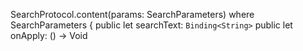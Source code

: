 SearchProtocol.content(params: SearchParameters)
where
SearchParameters {
public let searchText: `Binding<String>`
public let onApply: () -> Void
